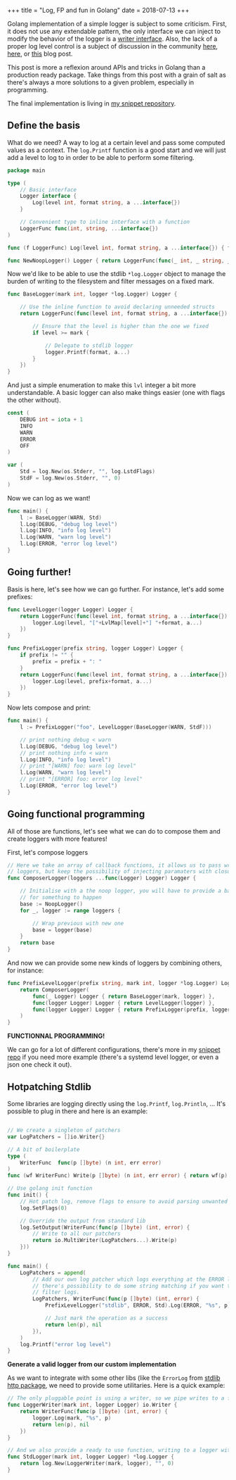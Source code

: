 +++
title = "Log, FP and fun in Golang"
date = 2018-07-13
+++

Golang implementation of a simple logger is subject to some criticism. First,
it does not use any extendable pattern, the only interface we can inject to
modify the behavior of the logger is a [writer interface](https://golang.org/pkg/log/#New).
Also, the lack of a proper log level control is a subject of discussion in
the community [here](https://twitter.com/bketelsen/status/820768241849077760),
[here](https://groups.google.com/forum/#!topic/golang-dev/F3l9Iz1JX4g), or
[this](https://dave.cheney.net/2015/11/05/lets-talk-about-logging) blog post.

This post is more a reflexion around APIs and tricks in Golang than a production
ready package. Take things from this post with a grain of salt as there's always
a more solutions to a given problem, especially in programming.

The final implementation is living in
[my snippet repository](https://github.com/IxDay/snippets/tree/master/golang/src/logger).

Define the basis
----------------

What do we need? A way to log at a certain level and pass some computed
values as a context. The `log.Printf` function is a good start and we will
just add a level to log to in order to be able to perform some filtering.

```go
package main

type (
	// Basic interface
	Logger interface {
		Log(level int, format string, a ...interface{})
	}

	// Convenient type to inline interface with a function
	LoggerFunc func(int, string, ...interface{})
)

func (f LoggerFunc) Log(level int, format string, a ...interface{}) { f(level, format, a...) }

func NewNoopLogger() Logger { return LoggerFunc(func(_ int, _ string, _ ...interface{}) {}) }
```

Now we'd like to be able to use the stdlib `*log.Logger` object to manage the
burden of writing to the filesystem and filter messages on a fixed mark.

```go
func BaseLogger(mark int, logger *log.Logger) Logger {

	// Use the inline function to avoid declaring unneeded structs
	return LoggerFunc(func(level int, format string, a ...interface{}) {

		// Ensure that the level is higher than the one we fixed
		if level >= mark {

			// Delegate to stdlib logger
			logger.Printf(format, a...)
		}
	})
}
```

And just a simple enumeration to make this `lvl` integer a bit more understandable.
A basic logger can also make things easier (one with flags the other without).

```go
const (
	DEBUG int = iota + 1
	INFO
	WARN
	ERROR
	OFF
)

var (
	Std = log.New(os.Stderr, "", log.LstdFlags)
	StdF = log.New(os.Stderr, "", 0)
)
```

Now we can log as we want!

```go
func main() {
	l := BaseLogger(WARN, Std)
	l.Log(DEBUG, "debug log level")
	l.Log(INFO, "info log level")
	l.Log(WARN, "warn log level")
	l.Log(ERROR, "error log level")
}
```

Going further!
--------------

Basis is here, let's see how we can go further. For instance, let's
add some prefixes:

```go
func LevelLogger(logger Logger) Logger {
	return LoggerFunc(func(level int, format string, a ...interface{}) {
		logger.Log(level, "["+LvlMap[level]+"] "+format, a...)
	})
}

func PrefixLogger(prefix string, logger Logger) Logger {
	if prefix != "" {
		prefix = prefix + ": "
	}
	return LoggerFunc(func(level int, format string, a ...interface{}) {
		logger.Log(level, prefix+format, a...)
	})
}
```

Now lets compose and print:

```go
func main() {
	l := PrefixLogger("foo", LevelLogger(BaseLogger(WARN, StdF)))

	// print nothing debug < warn
	l.Log(DEBUG, "debug log level")
	// print nothing info < warn
	l.Log(INFO, "info log level")
	// print "[WARN] foo: warn log level"
	l.Log(WARN, "warn log level")
	// print "[ERROR] foo: error log level"
	l.Log(ERROR, "error log level")
}
```

Going functional programming
----------------------------

All of those are functions, let's see what we can do to compose them and
create loggers with more features!

First, let's compose loggers

```go
// Here we take an array of callback functions, it allows us to pass wrapped
// loggers, but keep the possibility of injecting paramaters with closures
func ComposerLogger(loggers ...func(Logger) Logger) Logger {

	// Initialise with a the noop logger, you will have to provide a base logger
	// for something to happen
	base := NoopLogger()
	for _, logger := range loggers {

		// Wrap previous with new one
		base = logger(base)
	}
	return base
}
```

And now we can provide some new kinds of loggers by combining others, for instance:

```go
func PrefixLevelLogger(prefix string, mark int, logger *log.Logger) Logger {
	return ComposerLogger(
		func(_ Logger) Logger { return BaseLogger(mark, logger) },
		func(logger Logger) Logger { return LevelLogger(logger) },
		func(logger Logger) Logger { return PrefixLogger(prefix, logger) },
	)
}
```

__FUNCTIONNAL PROGRAMMING!__

We can go for a lot of different configurations, there's more in my
[snippet repo](https://github.com/IxDay/snippets/tree/master/golang/src/logger) if you need more example (there's a systemd level logger, or even a json one check it out).

Hotpatching Stdlib
------------------

Some libraries are logging directly using the `log.Printf`, `log.Println`, ...
It's possible to plug in there and here is an example:

```go

// We create a singleton of patchers
var LogPatchers = []io.Writer{}

// A bit of boilerplate
type (
	WriterFunc  func(p []byte) (n int, err error)
)
func (wf WriterFunc) Write(p []byte) (n int, err error) { return wf(p) }

// Use golang init function
func init() {
	// Hot patch log, remove flags to ensure to avoid parsing unwanted strings
	log.SetFlags(0)

	// Override the output from standard lib
	log.SetOutput(WriterFunc(func(p []byte) (int, error) {
		// Write to all our patchers
		return io.MultiWriter(LogPatchers...).Write(p)
	}))
}

func main() {
	LogPatchers = append(
		// Add our own log patcher which logs everything at the ERROR level
		// there's possibility to do some string matching if you want to
		// filter logs.
		LogPatchers, WriterFunc(func(p []byte) (int, error) {
			PrefixLevelLogger("stdlib", ERROR, Std).Log(ERROR, "%s", p)

			// Just mark the operation as a success
			return len(p), nil
		}),
	)
	log.Printf("error log level")
}
```

__Generate a valid logger from our custom implementation__

As we want to integrate with some other libs (like the `ErrorLog` from
[stdlib http package](https://golang.org/pkg/net/http/#Server), we need to provide
some utilitaries. Here is a quick example:

```go
// The only pluggable point is using a writer, so we pipe writes to a fixed level of log
func LoggerWriter(mark int, logger Logger) io.Writer {
	return WriterFunc(func(p []byte) (int, error) {
		logger.Log(mark, "%s", p)
		return len(p), nil
	})
}

// And we also provide a ready to use function, writing to a logger with no flags
func StdLogger(mark int, logger Logger) *log.Logger {
	return log.New(LoggerWriter(mark, logger), "", 0)
}
```

